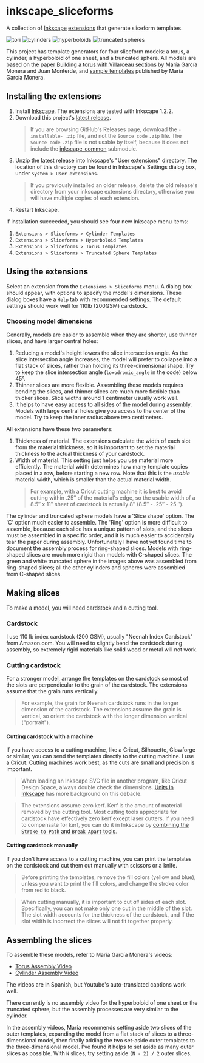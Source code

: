 # inkscape_sliceforms

A collection of [Inkscape](https://inkscape.org/) [extensions](https://inkscape.org/gallery/=extension/) that generate sliceform templates.

![tori](images/tori.jpg)
![cylinders](images/cylinders.jpg)
![hyperboloids](images/hyperboloids.jpg)
![truncated spheres](images/truncated_spheres.jpg)

This project has template generators for four sliceform models: a torus, a cylinder, a hyperboloid of one sheet, and a truncated sphere. All models are based on the paper [Building a torus with Villarceau sections](http://www.heldermann-verlag.de/jgg/jgg15/j15h1mone.pdf) by María García Monera and Juan Monterde, and [sample templates](https://www.uv.es/monera2/) published by María García Monera.

## Installing the extensions

1. Install [Inkscape](https://inkscape.org/). The extensions are tested with Inkscape 1.2.2.
2. Download this project's [latest release](https://github.com/fdxmw/inkscape_sliceforms/releases/download/r0.3/inkscape_sliceforms-installable-r0.3.zip).
   > If you are browsing GitHub's Releases page, download the `-installable-` `.zip` file, and not the `Source code` `.zip` file. The `Source code` `.zip` file is not usable by itself, because it does not include the [inkscape_common](https://github.com/fdxmw/inkscape_common) submodule.
3. Unzip the latest release into Inkscape's "User extensions" directory. The location of this directory can be found in Inkscape's Settings dialog box, under `System > User extensions`.
   > If you previously installed an older release, delete the old release's directory from your inkscape extensions directory, otherwise you will have multiple copies of each extension.
4. Restart Inkscape.

If installation succeeded, you should see four new Inkscape menu items:

1. `Extensions > Sliceforms > Cylinder Templates`
1. `Extensions > Sliceforms > Hyperboloid Templates`
1. `Extensions > Sliceforms > Torus Templates`
1. `Extensions > Sliceforms > Truncated Sphere Templates`

## Using the extensions

Select an extension from the `Extensions > Sliceforms` menu. A dialog box should appear, with options to specify the model's dimensions. These dialog boxes have a `Help` tab with recommended settings. The default settings should work well for 110lb (200GSM) cardstock.

### Choosing model dimensions

Generally, models are easier to assemble when they are shorter, use thinner slices, and have larger central holes:

1. Reducing a model's height lowers the slice intersection angle. As the slice intersection angle increases, the model will prefer to collapse into a flat stack of slices, rather than holding its three-dimensional shape. Try to keep the slice intersection angle (`loxodromic_angle` in the code) below 45°.
1. Thinner slices are more flexible. Assembling these models requires bending the slices, and thinner slices are much more flexible than thicker slices. Slice widths around 1 centimeter usually work well.
1. It helps to have easy access to all sides of the model during assembly. Models with large central holes give you access to the center of the model. Try to keep the inner radius above two centimeters.

All extensions have these two parameters:

1. Thickness of material. The extensions calculate the width of each slot from the material thickness, so it is important to set the material thickness to the actual thickness of your cardstock.
1. Width of material. This setting just helps you use material more efficiently. The material width determines how many template copies placed in a row, before starting a new row. Note that this is the *usable* material width, which is smaller than the actual material width.
   > For example, with a Cricut cutting machine it is best to avoid cutting within .25″ of the material's edge, so the usable width of a 8.5″ x 11″ sheet of cardstock is actually 8″ (8.5″ - .25″ - 25.″).

The cylinder and truncated sphere models have a 'Slice shape' option. The 'C' option much easier to assemble. The 'Ring' option is more difficult to assemble, because each slice has a unique pattern of slots, and the slices must be assembled in a specific order, and it is much easier to accidentally tear the paper during assembly. Unfortunately I have not yet found time to document the assembly process for ring-shaped slices. Models with ring-shaped slices are much more rigid than models with C-shaped slices. The green and white truncated sphere in the images above was assembled from ring-shaped slices; all the other cylinders and spheres were assembled from C-shaped slices.

## Making slices

To make a model, you will need cardstock and a cutting tool.

### Cardstock

I use 110 lb index cardstock (200 GSM), usually "Neenah Index Cardstock" from Amazon.com. You will need to slightly bend the cardstock during assembly, so extremely rigid materials like solid wood or metal will not work.

### Cutting cardstock

For a stronger model, arrange the templates on the cardstock so most of the slots are perpendicular to the grain of the cardstock. The extensions assume that the grain runs vertically.

> For example, the grain for Neenah cardstock runs in the longer dimension of the cardstock. The extensions assume the grain is vertical, so orient the cardstock with the longer dimension vertical ("portrait").

#### Cutting cardstock with a machine

If you have access to a cutting machine, like a Cricut, Silhouette, Glowforge or similar, you can send the templates directly to the cutting machine. I use a Cricut. Cutting machines work best, as the cuts are small and precision is important.

> When loading an Inkscape SVG file in another program, like Cricut Design Space, always double check the dimensions. [Units In Inkscape](https://wiki.inkscape.org/wiki/Units_In_Inkscape) has more background on this debacle.

> The extensions assume zero kerf. Kerf is the amount of material removed by the cutting tool. Most cutting tools appropriate for cardstock have effectively zero kerf except laser cutters. If you need to compensate for kerf, you can do it in Inkscape by [combining the `Stroke to Path` and `Break Apart` tools](https://wiki.hal9k.dk/equipment/lasersaur/inkscape-kerf).

#### Cutting cardstock manually

If you don't have access to a cutting machine, you can print the templates on the cardstock and cut them out manually with scissors or a knife.

> Before printing the templates, remove the fill colors (yellow and blue), unless you want to print the fill colors, and change the stroke color from red to black.

> When cutting manually, it is important to cut *all* sides of each slot. Specifically, you can not make only one cut in the middle of the slot. The slot width accounts for the thickness of the cardstock, and if the slot width is incorrect the slices will not fit together properly.

## Assembling the slices

To assemble these models, refer to María García Monera's videos:

* [Torus Assembly Video](https://www.youtube.com/watch?v=WVE-HeVFJ1k)
* [Cylinder Assembly Video](https://www.youtube.com/watch?v=QfBc0fR64EQ)

The videos are in Spanish, but Youtube's auto-translated captions work well.

There currently is no assembly video for the hyperboloid of one sheet or the truncated sphere, but the assembly processes are very similar to the cylinder.

In the assembly videos, María recommends setting aside two slices of the outer templates, expanding the model from a flat stack of slices to a three-dimensional model, then finally adding the two set-aside outer templates to the three-dimensional model. I've found it helps to set aside as many outer slices as possible. With `N` slices, try setting aside `(N - 2) / 2` outer slices.
